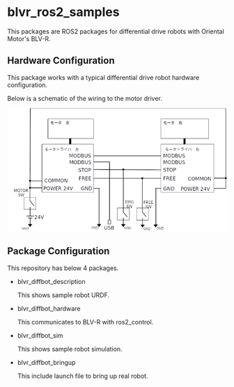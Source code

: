 # blvr_ros2_samples

This packages are ROS2 packages for differential drive robots with Oriental Motor's BLV-R.

## Hardware Configuration

This package works with a typical differential drive robot hardware configuration.

Below is a schematic of the wiring to the motor driver.

![schematics](figs/blvr_com_circuit.png)

## Package Configuration

This repository has below 4 packages.

- blvr_diffbot_description

  This shows sample robot URDF.

- blvr_diffbot_hardware

  This communicates to BLV-R with ros2_control.

- blvr_diffbot_sim

  This shows sample robot simulation.

- blvr_diffbot_bringup

  This include launch file to bring up real robot.